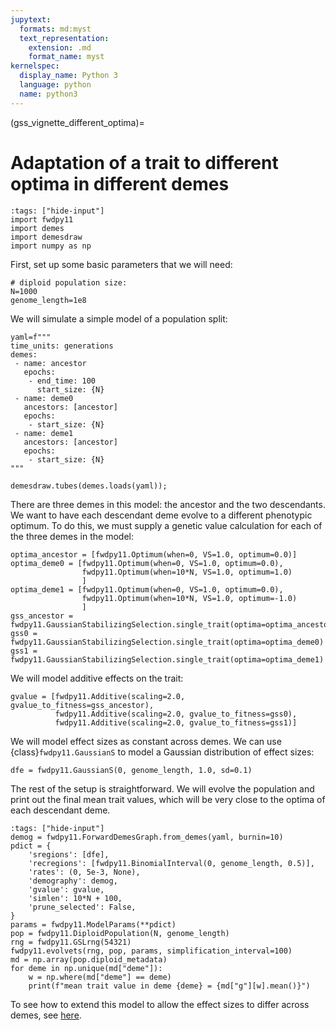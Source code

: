 ```yaml
---
jupytext:
  formats: md:myst
  text_representation:
    extension: .md
    format_name: myst
kernelspec:
  display_name: Python 3
  language: python
  name: python3
---
```


(gss_vignette_different_optima)=

# Adaptation of a trait to different optima in different demes

```{code-cell} python
:tags: ["hide-input"]
import fwdpy11
import demes
import demesdraw
import numpy as np
```

First, set up some basic parameters that we will need:

```{code-cell} python
# diploid population size:
N=1000
genome_length=1e8
```

We will simulate a simple model of a population split:

```{code-cell} python
yaml=f"""
time_units: generations
demes:
 - name: ancestor
   epochs:
    - end_time: 100
      start_size: {N}
 - name: deme0
   ancestors: [ancestor]
   epochs:
    - start_size: {N}
 - name: deme1
   ancestors: [ancestor]
   epochs:
    - start_size: {N}
"""

demesdraw.tubes(demes.loads(yaml));
```

There are three demes in this model: the ancestor and the two descendants.
We want to have each descendant deme evolve to a different phenotypic optimum.
To do this, we must supply a genetic value calculation for each of the three demes
in the model:

```{code-cell} python
optima_ancestor = [fwdpy11.Optimum(when=0, VS=1.0, optimum=0.0)]
optima_deme0 = [fwdpy11.Optimum(when=0, VS=1.0, optimum=0.0),
                fwdpy11.Optimum(when=10*N, VS=1.0, optimum=1.0)
                ]
optima_deme1 = [fwdpy11.Optimum(when=0, VS=1.0, optimum=0.0),
                fwdpy11.Optimum(when=10*N, VS=1.0, optimum=-1.0)
                ]
gss_ancestor = fwdpy11.GaussianStabilizingSelection.single_trait(optima=optima_ancestor)
gss0 = fwdpy11.GaussianStabilizingSelection.single_trait(optima=optima_deme0)
gss1 = fwdpy11.GaussianStabilizingSelection.single_trait(optima=optima_deme1)
```

We will model additive effects on the trait:

```{code-cell} python
gvalue = [fwdpy11.Additive(scaling=2.0, gvalue_to_fitness=gss_ancestor),
          fwdpy11.Additive(scaling=2.0, gvalue_to_fitness=gss0),
          fwdpy11.Additive(scaling=2.0, gvalue_to_fitness=gss1)]
```

We will model effect sizes as constant across demes.
We can use {class}`fwdpy11.GaussianS` to model a Gaussian distribution of effect sizes:

```{code-cell} python
dfe = fwdpy11.GaussianS(0, genome_length, 1.0, sd=0.1)
```

The rest of the setup is straightforward.
We will evolve the population and print out the final mean trait values,
which will be very close to the optima of each descendant deme.

```{code-cell} python
:tags: ["hide-input"]
demog = fwdpy11.ForwardDemesGraph.from_demes(yaml, burnin=10)
pdict = {
    'sregions': [dfe],
    'recregions': [fwdpy11.BinomialInterval(0, genome_length, 0.5)],
    'rates': (0, 5e-3, None),
    'demography': demog,
    'gvalue': gvalue,
    'simlen': 10*N + 100,
    'prune_selected': False,
}
params = fwdpy11.ModelParams(**pdict)
pop = fwdpy11.DiploidPopulation(N, genome_length)
rng = fwdpy11.GSLrng(54321)
fwdpy11.evolvets(rng, pop, params, simplification_interval=100)
md = np.array(pop.diploid_metadata)
for deme in np.unique(md["deme"]):
    w = np.where(md["deme"] == deme)
    print(f"mean trait value in deme {deme} = {md["g"][w].mean()}")
```

To see how to extend this model to allow the effect sizes to differ across demes,
see [here](gssdivergentoptima).
